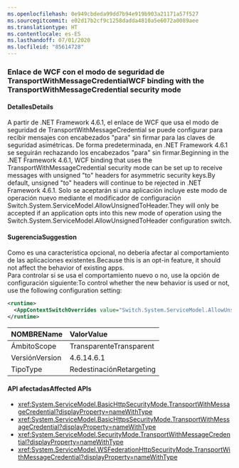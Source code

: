 ```yaml
---
ms.openlocfilehash: 0e949cbdeda99dd7b94e919b903a21171a57f527
ms.sourcegitcommit: e02d17b2cf9c1258dadda4810a5e6072a0089aee
ms.translationtype: HT
ms.contentlocale: es-ES
ms.lasthandoff: 07/01/2020
ms.locfileid: "85614728"
---
```

### <a name="wcf-binding-with-the-transportwithmessagecredential-security-mode"></a><span data-ttu-id="bc427-101">Enlace de WCF con el modo de seguridad de TransportWithMessageCredential</span><span class="sxs-lookup"><span data-stu-id="bc427-101">WCF binding with the TransportWithMessageCredential security mode</span></span>

#### <a name="details"></a><span data-ttu-id="bc427-102">Detalles</span><span class="sxs-lookup"><span data-stu-id="bc427-102">Details</span></span>

<span data-ttu-id="bc427-103">A partir de .NET Framework 4.6.1, el enlace de WCF que usa el modo de seguridad de TransportWithMessageCredential se puede configurar para recibir mensajes con encabezados &quot;para&quot; sin firmar para las claves de seguridad asimétricas. De forma predeterminada, en .NET Framework 4.6.1 se seguirán rechazando los encabezados &quot;para&quot; sin firmar.</span><span class="sxs-lookup"><span data-stu-id="bc427-103">Beginning in the .NET Framework 4.6.1, WCF binding that uses the TransportWithMessageCredential security mode can be set up to receive messages with unsigned &quot;to&quot; headers for asymmetric security keys.By default, unsigned &quot;to&quot; headers will continue to be rejected in .NET Framework 4.6.1.</span></span> <span data-ttu-id="bc427-104">Solo se aceptarán si una aplicación incluye este modo de operación nuevo mediante el modificador de configuración Switch.System.ServiceModel.AllowUnsignedToHeader.</span><span class="sxs-lookup"><span data-stu-id="bc427-104">They will only be accepted if an application opts into this new mode of operation using the Switch.System.ServiceModel.AllowUnsignedToHeader configuration switch.</span></span>

#### <a name="suggestion"></a><span data-ttu-id="bc427-105">Sugerencia</span><span class="sxs-lookup"><span data-stu-id="bc427-105">Suggestion</span></span>

<span data-ttu-id="bc427-106">Como es una característica opcional, no debería afectar al comportamiento de las aplicaciones existentes.</span><span class="sxs-lookup"><span data-stu-id="bc427-106">Because this is an opt-in feature, it should not affect the behavior of existing apps.</span></span><br/><span data-ttu-id="bc427-107">Para controlar si se usa el comportamiento nuevo o no, use la opción de configuración siguiente:</span><span class="sxs-lookup"><span data-stu-id="bc427-107">To control whether the new behavior is used or not, use the following configuration setting:</span></span>

```xml
<runtime>
  <AppContextSwitchOverrides value="Switch.System.ServiceModel.AllowUnsignedToHeader=true" />
</runtime>
```

| <span data-ttu-id="bc427-108">NOMBRE</span><span class="sxs-lookup"><span data-stu-id="bc427-108">Name</span></span>    | <span data-ttu-id="bc427-109">Valor</span><span class="sxs-lookup"><span data-stu-id="bc427-109">Value</span></span>       |
|:--------|:------------|
| <span data-ttu-id="bc427-110">Ámbito</span><span class="sxs-lookup"><span data-stu-id="bc427-110">Scope</span></span>   | <span data-ttu-id="bc427-111">Transparente</span><span class="sxs-lookup"><span data-stu-id="bc427-111">Transparent</span></span> |
| <span data-ttu-id="bc427-112">Versión</span><span class="sxs-lookup"><span data-stu-id="bc427-112">Version</span></span> | <span data-ttu-id="bc427-113">4.6.1</span><span class="sxs-lookup"><span data-stu-id="bc427-113">4.6.1</span></span>       |
| <span data-ttu-id="bc427-114">Tipo</span><span class="sxs-lookup"><span data-stu-id="bc427-114">Type</span></span>    | <span data-ttu-id="bc427-115">Redestinación</span><span class="sxs-lookup"><span data-stu-id="bc427-115">Retargeting</span></span> |

#### <a name="affected-apis"></a><span data-ttu-id="bc427-116">API afectadas</span><span class="sxs-lookup"><span data-stu-id="bc427-116">Affected APIs</span></span>

- <xref:System.ServiceModel.BasicHttpSecurityMode.TransportWithMessageCredential?displayProperty=nameWithType>
- <xref:System.ServiceModel.BasicHttpsSecurityMode.TransportWithMessageCredential?displayProperty=nameWithType>
- <xref:System.ServiceModel.SecurityMode.TransportWithMessageCredential?displayProperty=nameWithType>
- <xref:System.ServiceModel.WSFederationHttpSecurityMode.TransportWithMessageCredential?displayProperty=nameWithType>
